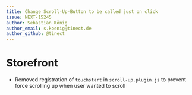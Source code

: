 ```yaml
---
title: Change Scroll-Up-Button to be called just on click
issue: NEXT-15245
author: Sebastian König
author_email: s.koenig@tinect.de
author_github: @tinect
---
```

# Storefront
* Removed registration of `touchstart` in `scroll-up.plugin.js` to prevent force scrolling up when user wanted to scroll
